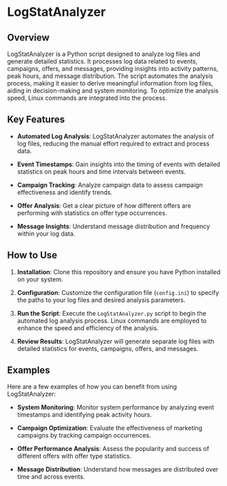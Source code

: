# LogStatAnalyzer

## Overview

LogStatAnalyzer is a Python script designed to analyze log files and generate detailed statistics. It processes log data related to events, campaigns, offers, and messages, providing insights into activity patterns, peak hours, and message distribution. The script automates the analysis process, making it easier to derive meaningful information from log files, aiding in decision-making and system monitoring. To optimize the analysis speed, Linux commands are integrated into the process.

## Key Features

- **Automated Log Analysis**: LogStatAnalyzer automates the analysis of log files, reducing the manual effort required to extract and process data.

- **Event Timestamps**: Gain insights into the timing of events with detailed statistics on peak hours and time intervals between events.

- **Campaign Tracking**: Analyze campaign data to assess campaign effectiveness and identify trends.

- **Offer Analysis**: Get a clear picture of how different offers are performing with statistics on offer type occurrences.

- **Message Insights**: Understand message distribution and frequency within your log data.

## How to Use

1. **Installation**: Clone this repository and ensure you have Python installed on your system.

2. **Configuration**: Customize the configuration file (`config.ini`) to specify the paths to your log files and desired analysis parameters.

3. **Run the Script**: Execute the `LogStatAnalyzer.py` script to begin the automated log analysis process. Linux commands are employed to enhance the speed and efficiency of the analysis.

4. **Review Results**: LogStatAnalyzer will generate separate log files with detailed statistics for events, campaigns, offers, and messages.

## Examples

Here are a few examples of how you can benefit from using LogStatAnalyzer:

- **System Monitoring**: Monitor system performance by analyzing event timestamps and identifying peak activity hours.

- **Campaign Optimization**: Evaluate the effectiveness of marketing campaigns by tracking campaign occurrences.

- **Offer Performance Analysis**: Assess the popularity and success of different offers with offer type statistics.

- **Message Distribution**: Understand how messages are distributed over time and across events.
